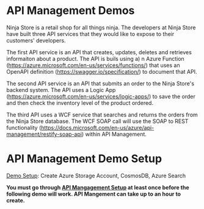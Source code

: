# API Management Demos

Ninja Store is a retail shop for all things ninja.  The developers at Ninja Store have built three API services that they would like to expose to their customers' developers.  

The first API service is an API that creates, updates, deletes and retrieves informaiton about a product.  The API is buils using a) n Azure Function (https://azure.microsoft.com/en-us/services/functions/) that uses an OpenAPI definition (https://swagger.io/specification/) to document that API.

The second API service is an API that submits an order to the Ninja Store's backend system.  The API uses a Logic App (https://azure.microsoft.com/en-us/services/logic-apps/) to save the order and then check the inventory level of the product ordered.

The third API uses a WCF service that searches and returns the orders from the Ninja Store database.  The WCF SOAP call will use the SOAP to REST functionality (https://docs.microsoft.com/en-us/azure/api-management/restify-soap-api) within API Management.

# API Management Demo Setup

[Demo Setup](setup.md):  Create Azure Storage Account, CosmosDB, Azure Search

<b>You must go through [API Mangagement Setup](setup.md) at least once before the following demo will work.  API Mangement can take up to an hour to create.</b>